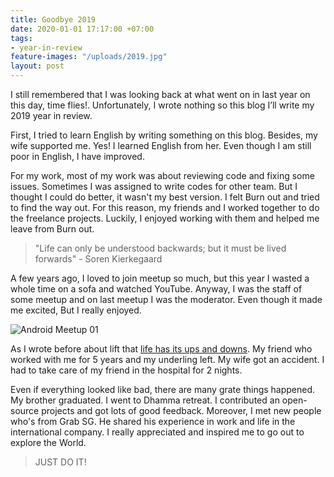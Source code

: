 ```yaml
---
title: Goodbye 2019
date: 2020-01-01 17:17:00 +07:00
tags:
- year-in-review
feature-images: "/uploads/2019.jpg"
layout: post
---
```


I still remembered that I was looking back at what went on in last year on this day, time flies!. Unfortunately, I wrote nothing so this blog I’ll write my 2019 year in review.

First, I tried to learn English by writing something on this blog. Besides, my wife supported me. Yes! I learned English from her. Even though I am still poor in English, I have improved.

For my work, most of my work was about reviewing code and fixing some issues. Sometimes I was assigned to write codes for other team. But I thought I could do better, it wasn't my best version. I felt Burn out and tried to find the way out. For this reason, my friends and I worked together to do the freelance projects. Luckily, I enjoyed working with them and helped me leave from Burn out.

> "Life can only be understood backwards; but it must be lived forwards" - Soren Kierkegaard

A few years ago, I loved to join meetup so much, but this year I wasted a whole time on a sofa and watched YouTube. Anyway, I was the staff of some meetup and on last meetup I was the moderator. Even though it made me excited, But I really enjoyed.

![Android Meetup 01](/me/uploads/android-meetup.jpg)

As I wrote before about lift that [life has its ups and downs](https://minibugdev.github.io/me/2019/11/28/life-has-its-ups-and-downs.html). My friend who worked with me for 5 years and my underling left. My wife got an accident. I had to take care of my friend in the hospital for 2 nights.

Even if everything looked like bad, there are many grate things happened. My brother graduated. I went to Dhamma retreat. I contributed an open-source projects and got lots of good feedback. Moreover, I met new people who's from Grab SG. He shared his experience in work and life in the international company. I really appreciated and inspired me to go out to explore the World.

> JUST DO IT!